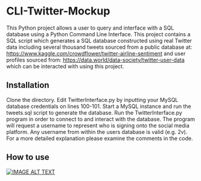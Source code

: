 # CLI-Twitter-Mockup

This Python project allows a user to query and interface with a SQL database using a Python Command Line Interface. This project contains a SQL script which generates a SQL database constructed using real Twitter data including several thousand tweets sourced from a public database at: https://www.kaggle.com/crowdflower/twitter-airline-sentiment and user profiles sourced from: https://data.world/data-society/twitter-user-data which can be interacted with using this project.

## Installation

Clone the directory. Edit TwitterInterface.py by inputting your MySQL database credentials on lines 100-101. Start a MySQL instance and run the tweets.sql script to generate the database. Run the TwitterInterface.py program in order to connect to and interact with the database. The program will request a username to represent who is signing onto the social media platform. Any username from within the users database is valid (e.g. 2v). For a more detailed explanation please examine the comments in the code.  

## How to use

[![IMAGE ALT TEXT](http://img.youtube.com/vi/TKPDEqXJdto/0.jpg)](http://www.youtube.com/watch?v=TKPDEqXJdto "Video Title")
